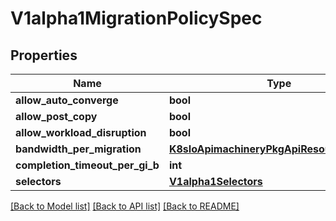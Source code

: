 # V1alpha1MigrationPolicySpec

## Properties
Name | Type | Description | Notes
------------ | ------------- | ------------- | -------------
**allow_auto_converge** | **bool** |  | [optional] 
**allow_post_copy** | **bool** |  | [optional] 
**allow_workload_disruption** | **bool** |  | [optional] 
**bandwidth_per_migration** | [**K8sIoApimachineryPkgApiResourceQuantity**](K8sIoApimachineryPkgApiResourceQuantity.md) |  | [optional] 
**completion_timeout_per_gi_b** | **int** |  | [optional] 
**selectors** | [**V1alpha1Selectors**](V1alpha1Selectors.md) |  | 

[[Back to Model list]](../README.md#documentation-for-models) [[Back to API list]](../README.md#documentation-for-api-endpoints) [[Back to README]](../README.md)


